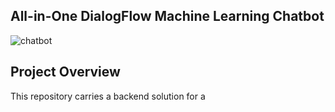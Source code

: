 ## All-in-One DialogFlow Machine Learning Chatbot
![chatbot](images/dialogflow-icon.png)

## Project Overview
This repository carries a backend solution for a